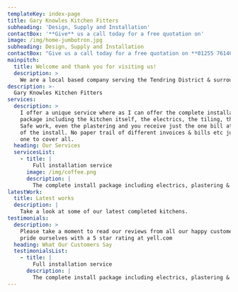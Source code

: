 ```yaml
---
templateKey: index-page
title: Gary Knowles Kitchen Fitters
subheading: 'Design, Supply and Installation'
contactBox: '**Give** us a call today for a free quotation on'
image: /img/home-jumbotron.jpg
subheading: Design, Supply and Installation
contactBox: "Give us a call today for a free quotation on **01255 761403** or **07816 897939**"
mainpitch:
  title: Welcome and thank you for visiting us!
  description: >
    We are a local based company serving the Tendring District & surrounding areas, focusing on 100% customer satisfaction within all of its fitting services no matter how large or small the installation may be. Please take a look below at the services we offer and some our completed work!
description: >-
  Gary Knowles Kitchen Fitters
services:
  description: >
    I offer a unique service where as I can offer the complete installation
    package including the kitchen itself, the electrics, the tiling, the Gas
    Safe work, even the plastering and you receive just the one bill at the end
    of the install. No paper trail of different invoices & bills etc just the
    one to cover all.
  heading: Our Services
  servicesList:
    - title: |
        Full installation service
      image: /img/coffee.png
      description: |
        The complete install package including electrics, plastering & tiling.
latestWork:
  title: Latest works
  description: |
    Take a look at some of our latest completed kitchens.
testimonials:
  description: >
    Please take a moment to read our reviews from all our happy customers. We
    pride ourselves with a 5 star rating at yell.com
  heading: What Our Customers Say
  testimonialsList:
    - title: |
        Full installation service
      description: |
        The complete install package including electrics, plastering & tiling.
---
```

